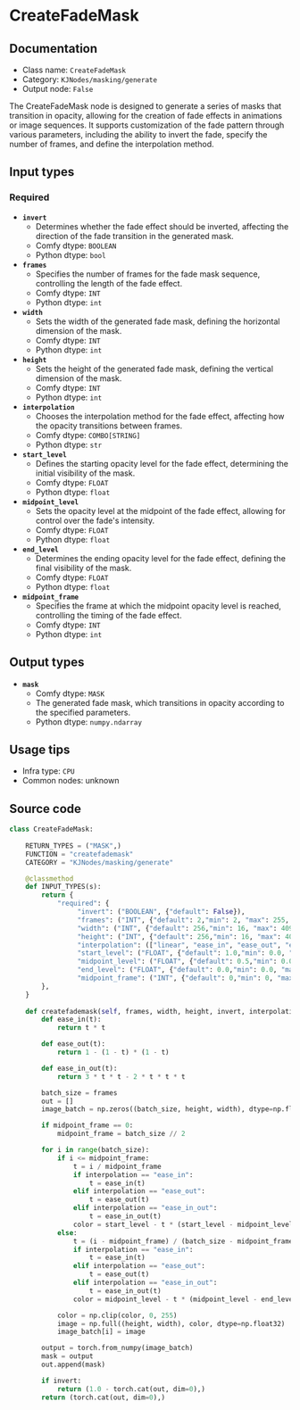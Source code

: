 # CreateFadeMask
## Documentation
- Class name: `CreateFadeMask`
- Category: `KJNodes/masking/generate`
- Output node: `False`

The CreateFadeMask node is designed to generate a series of masks that transition in opacity, allowing for the creation of fade effects in animations or image sequences. It supports customization of the fade pattern through various parameters, including the ability to invert the fade, specify the number of frames, and define the interpolation method.
## Input types
### Required
- **`invert`**
    - Determines whether the fade effect should be inverted, affecting the direction of the fade transition in the generated mask.
    - Comfy dtype: `BOOLEAN`
    - Python dtype: `bool`
- **`frames`**
    - Specifies the number of frames for the fade mask sequence, controlling the length of the fade effect.
    - Comfy dtype: `INT`
    - Python dtype: `int`
- **`width`**
    - Sets the width of the generated fade mask, defining the horizontal dimension of the mask.
    - Comfy dtype: `INT`
    - Python dtype: `int`
- **`height`**
    - Sets the height of the generated fade mask, defining the vertical dimension of the mask.
    - Comfy dtype: `INT`
    - Python dtype: `int`
- **`interpolation`**
    - Chooses the interpolation method for the fade effect, affecting how the opacity transitions between frames.
    - Comfy dtype: `COMBO[STRING]`
    - Python dtype: `str`
- **`start_level`**
    - Defines the starting opacity level for the fade effect, determining the initial visibility of the mask.
    - Comfy dtype: `FLOAT`
    - Python dtype: `float`
- **`midpoint_level`**
    - Sets the opacity level at the midpoint of the fade effect, allowing for control over the fade's intensity.
    - Comfy dtype: `FLOAT`
    - Python dtype: `float`
- **`end_level`**
    - Determines the ending opacity level for the fade effect, defining the final visibility of the mask.
    - Comfy dtype: `FLOAT`
    - Python dtype: `float`
- **`midpoint_frame`**
    - Specifies the frame at which the midpoint opacity level is reached, controlling the timing of the fade effect.
    - Comfy dtype: `INT`
    - Python dtype: `int`
## Output types
- **`mask`**
    - Comfy dtype: `MASK`
    - The generated fade mask, which transitions in opacity according to the specified parameters.
    - Python dtype: `numpy.ndarray`
## Usage tips
- Infra type: `CPU`
- Common nodes: unknown


## Source code
```python
class CreateFadeMask:
    
    RETURN_TYPES = ("MASK",)
    FUNCTION = "createfademask"
    CATEGORY = "KJNodes/masking/generate"

    @classmethod
    def INPUT_TYPES(s):
        return {
            "required": {
                 "invert": ("BOOLEAN", {"default": False}),
                 "frames": ("INT", {"default": 2,"min": 2, "max": 255, "step": 1}),
                 "width": ("INT", {"default": 256,"min": 16, "max": 4096, "step": 1}),
                 "height": ("INT", {"default": 256,"min": 16, "max": 4096, "step": 1}),
                 "interpolation": (["linear", "ease_in", "ease_out", "ease_in_out"],),
                 "start_level": ("FLOAT", {"default": 1.0,"min": 0.0, "max": 1.0, "step": 0.01}),
                 "midpoint_level": ("FLOAT", {"default": 0.5,"min": 0.0, "max": 1.0, "step": 0.01}),
                 "end_level": ("FLOAT", {"default": 0.0,"min": 0.0, "max": 1.0, "step": 0.01}),
                 "midpoint_frame": ("INT", {"default": 0,"min": 0, "max": 4096, "step": 1}),
        },
    } 
    
    def createfademask(self, frames, width, height, invert, interpolation, start_level, midpoint_level, end_level, midpoint_frame):
        def ease_in(t):
            return t * t

        def ease_out(t):
            return 1 - (1 - t) * (1 - t)

        def ease_in_out(t):
            return 3 * t * t - 2 * t * t * t

        batch_size = frames
        out = []
        image_batch = np.zeros((batch_size, height, width), dtype=np.float32)

        if midpoint_frame == 0:
            midpoint_frame = batch_size // 2

        for i in range(batch_size):
            if i <= midpoint_frame:
                t = i / midpoint_frame
                if interpolation == "ease_in":
                    t = ease_in(t)
                elif interpolation == "ease_out":
                    t = ease_out(t)
                elif interpolation == "ease_in_out":
                    t = ease_in_out(t)
                color = start_level - t * (start_level - midpoint_level)
            else:
                t = (i - midpoint_frame) / (batch_size - midpoint_frame)
                if interpolation == "ease_in":
                    t = ease_in(t)
                elif interpolation == "ease_out":
                    t = ease_out(t)
                elif interpolation == "ease_in_out":
                    t = ease_in_out(t)
                color = midpoint_level - t * (midpoint_level - end_level)

            color = np.clip(color, 0, 255)
            image = np.full((height, width), color, dtype=np.float32)
            image_batch[i] = image

        output = torch.from_numpy(image_batch)
        mask = output
        out.append(mask)

        if invert:
            return (1.0 - torch.cat(out, dim=0),)
        return (torch.cat(out, dim=0),)

```
